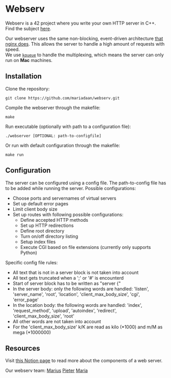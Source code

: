 # Webserv

Webserv is a 42 project where you write your own HTTP server in C++. Find the subject [here](https://cdn.intra.42.fr/pdf/pdf/69783/en.subject.pdf). 

Our webserver uses the same non-blocking, event-driven architecture [that nginx does](https://www.nginx.com/blog/inside-nginx-how-we-designed-for-performance-scale/). This allows the server to handle a high amount of requests with speed.  
We use [`kqueue`](https://www.freebsd.org/cgi/man.cgi?query=kqueue&sektion=2) to handle the multiplexing, which means the server can only run on **Mac** machines.  

## Installation

Clone the repository:

```console
git clone https://github.com/mariadaan/webserv.git
```

Compile the webserver through the makefile:

```console
make
```

Run executable (optionally with path to a configuration file):

```console
./webserver [OPTIONAL: path-to-configfile] 
```


Or run with default configuration through the makefile:

```console
make run
```

## Configuration
The server can be configured using a config file. The path-to-config file has to be added while running the server.
Possible configurations:

* Choose ports and servernames of virtual servers
* Set up default error pages
* Limit client body size
* Set up routes with following possible configurations:
  * Define accepted HTTP methods
  * Set up HTTP redirections
  * Define root directory
  * Turn on/off directory listing
  * Setup index files
  * Execute CGI based on file extensions (currently only supports Python)

Specific config file rules:
- All text that is not in a server block is not taken into account
- All text gets truncated when a ';' or '#' is encounterd
- Start of server block has to be written as "server {"
- In the server body: only the following words are handled:
	'listen', 'server_name', 'root', 'location', 'client_max_body_size', 'cgi', 'error_page'
- In the location body: the following words are handled:
'index', 'request_method', 'upload', 'autoindex', 'redirect', 'client_max_body_size', 'root'
- All other words are not taken into account
- For the 'client_max_body_size' k/K are read as kilo (*1000) and m/M as mega (*1000000)


## Resources
Visit [this Notion page](https://www.notion.so/Web-server-theory-3d234c98dc3845698dce00fb8c298080) to read more about the components of a web server.

Our webserv team:
[Marius](https://github.com/Mariusmivw)
[Pieter](https://github.com/pderksen98)
[Maria](https://github.com/mariadaan)